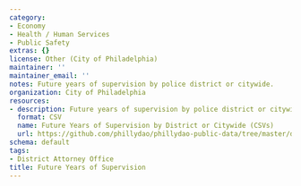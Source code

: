 ```yaml
---
category:
- Economy
- Health / Human Services
- Public Safety
extras: {}
license: Other (City of Philadelphia)
maintainer: ''
maintainer_email: ''
notes: Future years of supervision by police district or citywide.
organization: City of Philadelphia
resources:
- description: Future years of supervision by police district or citywide.
  format: CSV
  name: Future Years of Supervision by District or Citywide (CSVs)
  url: https://github.com/phillydao/phillydao-public-data/tree/master/docs/data
schema: default
tags:
- District Attorney Office
title: Future Years of Supervision
---
```


